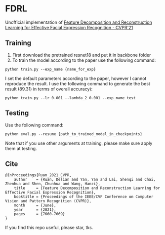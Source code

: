 # FDRL
Unofficial implementation of [Feature Decomposition and Reconstruction Learning for Effective Facial Expression Recognition - CVPR'21](https://openaccess.thecvf.com/content/CVPR2021/papers/Ruan_Feature_Decomposition_and_Reconstruction_Learning_for_Effective_Facial_Expression_Recognition_CVPR_2021_paper.pdf)

## Training
1. First download the pretrained resnet18 and put it in backbone folder
2. To train the model according to the paper use the following command:
```
python train.py --exp_name {name_for_exp}
```
I set the default parameters according to the paper, however I cannot reproduce the result. I use the following command to generate the best result (89.31) in terms of overall accuracy):
```
python train.py --lr 0.001 --lambda_2 0.001 --exp_name test
```
## Testing
Use the following command:
```
python eval.py --resume {path_to_trained_model_in_checkpoints}
```
Note that if you use other arguments at training, please make sure apply them at testing.

## Cite
```
@InProceedings{Ruan_2021_CVPR,
    author    = {Ruan, Delian and Yan, Yan and Lai, Shenqi and Chai, Zhenhua and Shen, Chunhua and Wang, Hanzi},
    title     = {Feature Decomposition and Reconstruction Learning for Effective Facial Expression Recognition},
    booktitle = {Proceedings of the IEEE/CVF Conference on Computer Vision and Pattern Recognition (CVPR)},
    month     = {June},
    year      = {2021},
    pages     = {7660-7669}
}
```
If you find this repo useful, please star, tks.
